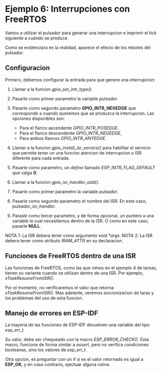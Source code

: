# Ejemplo 6: Interrupciones con FreeRTOS

Vamos a utilizar el pulsador para generar una interrupcion e imprimir el tick siguiente a cuando se produce.

Como se evidenciara en la realidad, aparece el efecto de los rebotes del pulsador.

## Configuracion

Primero, debemos configurar la entrada para que genere una interrupcion:

1. Llamar a la funcion _gpio_set_intr_type()_.
2. Pasarle como primer parametro la variable _pulsador_.
3. Pasarle como segundo parametro **GPIO_INTR_NEGEDGE** que corresponde a cuando queremos que se produzca la interrupcion. Las opciones disponibles son:

   - Para el flanco ascendente _GPIO_INTR_POSEDGE_.
   - Para el flanco descendente _GPIO_INTR_NEGEDGE_,
   - Para ambos flancos _GPIO_INTR_ANYEDGE_.

4. Llamar a la funcion _gpio_install_isr_service()_ para habilitar el servicio que permite tener un una funcion atencion de interrupcion o ISR diferente para cada entrada.
5. Pasarle como parametro, un _define_ llamado _ESP_INTR_FLAG_DEFAULT_ que valga **0**.
6. Llamar a la funcion _gpio_isr_handler_add()_.
7. Pasarle como primer parametro la variable _pulsador_.
8. Pasarle como segundo parametro el nombre del ISR. En este caso, _pulsador_isr_handler_.
9. Parasle como tercer parametro, y de forma opcional, un puntero a una variable la cual necesitemos dentro de la ISR. O como en este caso, pasarle **NULL**.

NOTA 1: La ISR debera tener como argumento _void \*args_.
NOTA 2: La ISR debera tener como atributo _IRAM_ATTR_ en su declaracion.

## Funciones de FreeRTOS dentro de una ISR

Las funciones de FreeRTOS, como las que vimos en el ejemplo 4 de tareas, tienen su variante cuando se utilizan dentro de una ISR. Por ejemplo, _xTaskResumeFromISR()_.

Por el momento, no verificaremos el valor que retorna _xTaskResumeFromISR()_. Mas adelante, veremos sincronizacion de taras y los problemas del uso de esta funcion.

## Manejo de errores en ESP-IDF

La mayoria de las funciones de ESP-IDF devuelven una variable del tipo _esp_err_t_.

Su valor, debe ser chequeado con la macro _ESP_ERROR_CHECK()_. Esta macro, funciona de forma similar a _assert_, pero no verifica condiciones booleanas, sino los valores de _esp_err_t_.

Otra opcion, es preguntar con un if si es el valor retornado es igual a **ESP_OK**, y en caso contrario, ejectuar alguna rutina.
